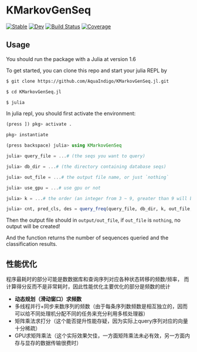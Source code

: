 # KMarkovGenSeq

[![Stable](https://img.shields.io/badge/docs-stable-blue.svg)](https://AquaIndigo.github.io/KMarkovGenSeq.jl/stable)
[![Dev](https://img.shields.io/badge/docs-dev-blue.svg)](https://AquaIndigo.github.io/KMarkovGenSeq.jl/dev/)
[![Build Status](https://github.com/AquaIndigo/KMarkovGenSeq.jl/workflows/CI/badge.svg)](https://github.com/AquaIndigo/KMarkovGenSeq.jl/actions)
[![Coverage](https://codecov.io/gh/AquaIndigo/KMarkovGenSeq.jl/branch/master/graph/badge.svg)](https://codecov.io/gh/AquaIndigo/KMarkovGenSeq.jl)

## Usage

You should run the package with a Julia at version 1.6

To get started, you can clone this repo and start your julia REPL by

```bash
$ git clone https://github.com/AquaIndigo/KMarkovGenSeq.jl.git

$ cd KMarkovGenSeq.jl

$ julia
```

In julia repl, you should first activate the environment:
```julia
(press ]) pkg> activate .

pkg> instantiate

(press backspace) julia> using KMarkovGenSeq

julia> query_file = ...# (the seqs you want to query)

julia> db_dir = ...# (the directory containing database seqs)

julia> out_file = ...# the output file name, or just `nothing`

julia> use_gpu = ...# use gpu or not

julia> k = ...# the order (an integer from 3 ~ 9, greater than 9 will be likely out of memory)

julia> cnt, pred_cls, des = query_freq(query_file, db_dir, k, out_file, use_gpu) # k-order markov
```

Then the output file should in `output/out_file`, if `out_file` is `nothing`,
no output will be created!

And the function returns the number of sequences queried and 
the classification results.

## 性能优化

程序最耗时的部分可能是数数据库和查询序列对应各种状态转移的频数/频率，
而计算得分反而不是非常耗时，因此性能优化主要优化的部分是频数的统计

- **动态规划（滑动窗口）求频数**
- 多线程并行+同步来数序列的频数（由于每条序列数频数是相互独立的，因而可以给不同处理机分配不同的任务来充分利用多核处理器）
- 矩阵乘法求打分（这个能否提升性能存疑，因为实际上query序列对应的向量十分稀疏）
- GPU求矩阵乘法（这个实际效果欠佳，一方面矩阵乘法未必有效，另一方面内存与显存的数据传输很费时）
